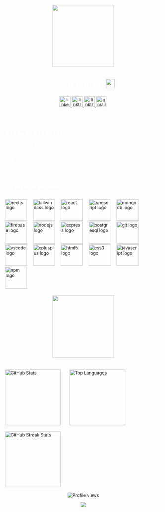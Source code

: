 <div style=""></div>
<div align="center">
<img  height="200" src="https://i.pinimg.com/originals/56/8f/7f/568f7f9733c9bd74cded4fbc9c85a4ad.gif"/>
</div>  

  <h1 align="center" style="color: #fff;">Hello World! <img src="https://github.com/sciencepal/sciencepal/blob/master/assets/Hi.gif" width="29px">
  </h1>
<div align="center">
    <a href="https://www.linkedin.com/in/vishwang-suthar/" target="_blank">
      <img src="https://img.shields.io/static/v1?message=LinkedIn&logo=linkedin&label=&color=0077B5&logoColor=white&labelColor=&style=for-the-badge" height="35" alt="linkedin logo" />
    </a>
    <a href="https://linktr.ee/dripy_vishwng" target="_blank">
      <img src="https://img.shields.io/static/v1?message=Linktree&logo=linktree&label=&color=39E09B&logoColor=white&labelColor=&style=for-the-badge" height="35" alt="linktree logo" />
    </a>
    <a href="https://www.instagram.com/vishwang._.suthar/" target="_blank">
      <img src="https://img.shields.io/static/v1?message=Instagram&logo=instagram&label=&color=d62976&logoColor=white&labelColor=&style=for-the-badge" height="35" alt="linktree logo" />
    </a>
    <a href="mailto:vishwangsuthar.997@gmail.com" target="_blank">
      <img src="https://img.shields.io/static/v1?message=Gmail&logo=gmail&label=&color=D14836&logoColor=white&labelColor=&style=for-the-badge" height="35" alt="gmail logo" />
    </a>
</div>




  ###

  <pre align="left" style="color: #fff;">I'm <h2>Vishwang Suthar</h2> from Gandhinagar, Gujarat, India<br><br>- 🔭 I’m working as a full-stack developer<br>- 📚 Quite passionate about learning new technoligies.  <br>- 🎖️ Made many responsive website throught my carrer at LDRP-ITR <br>- 🎼 bibliophile & melophile</pre>

  ###

  <h3 align="left" style="color: #fff;">🛠 Language and tools</h3>

  ###

  <div align="left">
    <img src="https://cdn.jsdelivr.net/gh/devicons/devicon/icons/nextjs/nextjs-original.svg" height="70" alt="nextjs logo" />
    <img width="12" />
    <img src="https://cdn.jsdelivr.net/gh/devicons/devicon/icons/tailwindcss/tailwindcss-original-wordmark.svg" height="70" alt="tailwindcss logo" />
    <img width="12" />
    <img src="https://cdn.jsdelivr.net/gh/devicons/devicon/icons/react/react-original.svg" height="70" alt="react logo" />
    <img width="12" />
    <img src="https://cdn.jsdelivr.net/gh/devicons/devicon/icons/typescript/typescript-original.svg" height="70" alt="typescript logo" />
    <img width="12" />
    <img src="https://cdn.jsdelivr.net/gh/devicons/devicon/icons/mongodb/mongodb-original.svg" height="70" alt="mongodb logo" />
    <img width="12" />
    <img src="https://cdn.jsdelivr.net/gh/devicons/devicon/icons/firebase/firebase-plain.svg" height="70" alt="firebase logo" />
    <img width="12" />
    <img src="https://cdn.jsdelivr.net/gh/devicons/devicon/icons/nodejs/nodejs-original.svg" height="70" alt="nodejs logo" />
    <img width="12" />
    <img src="https://cdn.jsdelivr.net/gh/devicons/devicon/icons/express/express-original.svg" height="70" alt="express logo" />
    <img width="12" />
    <img src="https://cdn.jsdelivr.net/gh/devicons/devicon/icons/postgresql/postgresql-original.svg" height="70" alt="postgresql logo" />
    <img width="12" />
    <img src="https://cdn.jsdelivr.net/gh/devicons/devicon/icons/git/git-original.svg" height="70" alt="git logo" />
    <img width="12" />
    <img src="https://cdn.jsdelivr.net/gh/devicons/devicon/icons/vscode/vscode-original.svg" height="70" alt="vscode logo" />
    <img width="12" />
    <img src="https://cdn.jsdelivr.net/gh/devicons/devicon/icons/cplusplus/cplusplus-original.svg" height="70" alt="cplusplus logo" />
    <img width="12" />
    <img src="https://cdn.jsdelivr.net/gh/devicons/devicon/icons/html5/html5-original.svg" height="70" alt="html5 logo" />
    <img width="12" />
    <img src="https://cdn.jsdelivr.net/gh/devicons/devicon/icons/css3/css3-original.svg" height="70" alt="css3 logo" />
    <img width="12" />
    <img src="https://cdn.jsdelivr.net/gh/devicons/devicon/icons/javascript/javascript-original.svg" height="70" alt="javascript logo" />
    <img width="12" />
    <img src="https://cdn.jsdelivr.net/gh/devicons/devicon/icons/npm/npm-original-wordmark.svg" height="70" alt="npm logo" />
  </div>

  ###

  <h3 align="left"></h3>
<div align="center">
<img  height="200" width="200" src="https://i.gifer.com/cFA.gif"/>
</div> 

  ###
<br clear="both"> 
<div align="left" >

<a>
  <img  src="https://github-readme-stats.vercel.app/api?username=Vishwang0Suthar&show_icons=true&theme=highcontrast&bg_color=000000&title_color=ff9800&text_color=ffffff&hide_title=false&hide_rank=false&include_all_commits=true&count_private=true&disable_animations=false" height="180" alt="GitHub Stats" /></a>
&nbsp&nbsp&nbsp&nbsp&nbsp
  <img  src="https://github-readme-stats.vercel.app/api/top-langs/?username=Vishwang0Suthar&layout=compact&theme=highcontrast&bg_color=000000&title_color=ff9800&text_color=ffffff&hide_border=false&card_width=320&langs_count=5" height="180" alt="Top Languages" />

</br>
</br>

  <img  src="https://github-readme-streak-stats.herokuapp.com?user=Vishwang0Suthar&theme=highcontrast&background=000000&sideNums=ff9800&sideLabels=ff9800&dates=ffffff&stroke=ff9800" height="180" alt="GitHub Streak Stats" />

</br>
</br>
<div align="center">
    <img  src="https://komarev.com/ghpvc/?username=Vishwang0Suthar&label=Profile%20Visits&color=orange&style=for-the-badge" alt="Profile views" />
  </div>
</div>

  

<p align="center">
  <img src="https://capsule-render.vercel.app/api?type=waving&color=gradient&height=70&section=footer&width=100"/>
</p>
